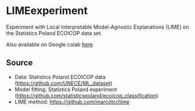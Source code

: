 # LIMEexperiment
Experiment with Local Interpretable Model-Agnostic Explanations (LIME) on the Statistics Poland ECOICOP data set. 

Also available on Google colab [here](https://colab.research.google.com/drive/1erCY2DD9OuiOWNwdjSEuR-XzMu8fxKAK#scrollTo=fIcGDCGJsj-q). 

## Source
- Data: Statistics Poland ECOICOP data (https://github.com/UNECE/ML_dataset) 
- Model fitting: Statistics Poland experiment (https://github.com/statisticspoland/ecoicop_classification)
- LIME method: https://github.com/marcotcr/lime 
